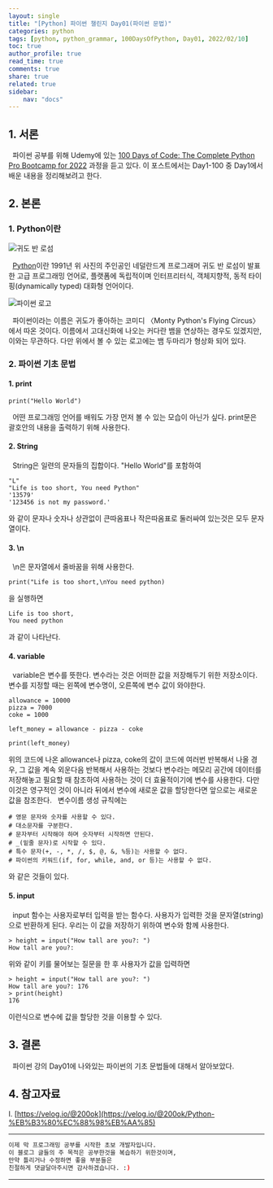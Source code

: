 ```yaml
---
layout: single
title: "[Python] 파이썬 챌린지 Day01(파이썬 문법)"
categories: python
tags: [python, python_grammar, 100DaysOfPython, Day01, 2022/02/10]
toc: true
author_profile: true
read_time: true
comments: true
share: true
related: true
sidebar: 
    nav: "docs"
---
```


## 1. 서론

&nbsp;&nbsp;파이썬 공부를 위해 Udemy에 있는 [100 Days of Code: The Complete Python Pro Bootcamp for 2022](https://www.udemy.com/course/100-days-of-code/) 과정을 듣고 있다. 이 포스트에서는 Day1-100 중 Day1에서 배운 내용을 정리해보려고 한다.

## 2. 본론

### 1. Python이란

![귀도 반 로섬](https://upload.wikimedia.org/wikipedia/commons/thumb/6/66/Guido_van_Rossum_OSCON_2006.jpg/150px-Guido_van_Rossum_OSCON_2006.jpg)

&nbsp;&nbsp;[Python](https://ko.wikipedia.org/wiki/%EC%A0%80%EA%B8%89_%ED%94%84%EB%A1%9C%EA%B7%B8%EB%9E%98%EB%B0%8D_%EC%96%B8%EC%96%B4)이란 1991년 위 사진의 주인공인 네덜란드계 프로그래머 귀도 반 로섬이 발표한 고급 프로그래밍 언어로, 플랫폼에 독립적이며 인터프리터식, 객체지향적, 동적 타이핑(dynamically typed) 대화형 언어이다. 

![파이썬 로고](https://www.python.org/static/community_logos/python-logo.png)

&nbsp;&nbsp;파이썬이라는 이름은 귀도가 좋아하는 코미디 〈Monty Python's Flying Circus〉에서 따온 것이다. 이름에서 고대신화에 나오는 커다란 뱀을 연상하는 경우도 있겠지만, 이와는 무관하다. 다만 위에서 볼 수 있는 로고에는 뱀 두마리가 형상화 되어 있다.

### 2. 파이썬 기초 문법

#### 1. print

```
print("Hello World")
```
&nbsp;&nbsp;어떤 프로그래밍 언어를 배워도 가장 먼저 볼 수 있는 모습이 아닌가 싶다. print문은 괄호안의 내용을 출력하기 위해 사용한다. 

#### 2. String

&nbsp;&nbsp;String은 일련의 문자들의 집합이다. "Hello World"를 포함하여
```
"L"
"Life is too short, You need Python"
'13579'
'123456 is not my password.'

```
와 같이 문자나 숫자나 상관없이 큰따옴표나 작은따옴표로 둘러싸여 있는것은 모두 문자열이다. 

#### 3. \n
&nbsp;&nbsp;\n은 문자열에서 줄바꿈을 위해 사용한다.
```
print("Life is too short,\nYou need python)
```
을 실행하면
```
Life is too short,
You need python
```
과 같이 나타난다.

#### 4. variable

&nbsp;&nbsp;variable은 변수를 뜻한다. 변수라는 것은 어떠한 값을 저장해두기 위한 저장소이다. 변수를 지정할 때는 왼쪽에 변수명이, 오른쪽에 변수 값이 와야한다.
```
allowance = 10000
pizza = 7000
coke = 1000

left_money = allowance - pizza - coke

print(left_money)
```
위의 코드에 나온 allowance나 pizza, coke의 값이 코드에 여러번 반복해서 나올 경우, 그 값을 계속 외운다음 반복해서 사용하는 것보다 변수라는 메모리 공간에 데이터를 저장해놓고 필요할 때 참조하여 사용하는 것이 더 효율적이기에 변수를 사용한다. 다만 이것은 영구적인 것이 아니라 뒤에서 변수에 새로운 값을 할당한다면 앞으로는 새로운 값을 참조한다.
&nbsp;&nbsp;변수이름 생성 규칙에는
```
# 영문 문자와 숫자를 사용할 수 있다.
# 대소문자를 구분한다.
# 문자부터 시작해야 하며 숫자부터 시작하면 안된다.
# _(밑줄 문자)로 시작할 수 있다.
# 특수 문자(+, -, *, /, $, @, &, %등)는 사용할 수 없다.
# 파이썬의 키워드(if, for, while, and, or 등)는 사용할 수 없다.
```
와 같은 것들이 있다.

#### 5. input

&nbsp;&nbsp;input 함수는 사용자로부터 입력을 받는 함수다. 사용자가 입력한 것을 문자열(string)으로 반환하게 된다. 우리는 이 값을 저장하기 위하여 변수와 함께 사용한다.
```
> height = input("How tall are you?: ")
How tall are you?:
```
위와 같이 키를 물어보는 질문을 한 후 사용자가 값을 입력하면
```
> height = input("How tall are you?: ")
How tall are you?: 176
> print(height)
176
```
이런식으로 변수에 값을 할당한 것을 이용할 수 있다.

## 3. 결론

&nbsp;&nbsp;파이썬 강의 Day01에 나와있는 파이썬의 기초 문법들에 대해서 알아보았다.

## 4. 참고자료


Ⅰ. [https://velog.io/@200ok](https://velog.io/@200ok/Python-%EB%B3%80%EC%88%98%EB%AA%85)

---

```bash
이제 막 프로그래밍 공부를 시작한 초보 개발자입니다.
이 블로그 글들의 주 목적은 공부한것을 복습하기 위한것이며, 
만약 틀리거나 수정하면 좋을 부분들은
친절하게 댓글달아주시면 감사하겠습니다. :)
```

---